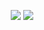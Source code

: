 <p align="center" width="100%">
    <img src="https://rare-gallery.com/thumbs/582569-everlasting.jpg">
    <img src="https://media.giphy.com/media/aPGJz7WuJAVZfGt5f7/giphy.gif">
</p>

